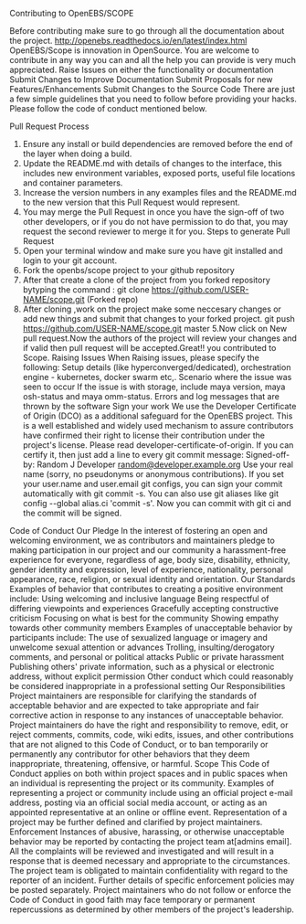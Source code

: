Contributing to OpenEBS/SCOPE

Before contributing make sure to go through all the documentation about the project.
      http://openebs.readthedocs.io/en/latest/index.html
OpenEBS/Scope is innovation in OpenSource. You are welcome to contribute in any way you can and all the help you can provide is very much appreciated.
Raise Issues on either the functionality or documentation 
Submit Changes to Improve Documentation 
Submit Proposals for new Features/Enhancements 
Submit Changes to the Source Code 
There are just a few simple guidelines that you need to follow before providing your hacks.
Please follow the code of conduct mentioned below.

Pull Request Process
1. Ensure any install or build dependencies are removed before the end of the layer when doing a build. 
2. Update the README.md with details of changes to the interface, this includes new environment variables, exposed ports, useful file locations and container parameters. 
3. Increase the version numbers in any examples files and the README.md to the new version that this Pull Request would represent. 
4. You may merge the Pull Request in once you have the sign-off of two other developers, or if you do not have permission to do that, you may request the second reviewer to merge it for you. 
Steps to generate Pull Request
1. Open your terminal window and make sure you have git installed and login to your git account.
2. Fork the openbs/scope project to your github repository
3. After that create a clone of the project from you forked repository bytyping the command :
 git clone https://github.com/USER-NAME/scope.git        (Forked repo)
4. After cloning ,work on the project make some neccesary changes or add new things and submit that changes to your forked project.
	git push https://github.com/USER-NAME/scope.git master
   5.Now click on New pull request.Now the authors of the project will review your changes and if valid then pull request will be accepted.Great!! you contributed to Scope.
Raising Issues
When Raising issues, please specify the following:
Setup details (like hyperconverged/dedicated), orchestration engine - kubernetes, docker swarm etc,. 
Scenario where the issue was seen to occur 
If the issue is with storage, include maya version, maya osh-status and maya omm-status. 
Errors and log messages that are thrown by the software 
Sign your work
We use the Developer Certificate of Origin (DCO) as a additional safeguard for the OpenEBS project. This is a well established and widely used mechanism to assure contributors have confirmed their right to license their contribution under the project's license. Please read developer-certificate-of-origin. If you can certify it, then just add a line to every git commit message:
  Signed-off-by: Random J Developer <random@developer.example.org>
Use your real name (sorry, no pseudonyms or anonymous contributions). If you set your user.name and user.email git configs, you can sign your commit automatically with git commit -s. You can also use git aliases like git config --global alias.ci 'commit -s'. Now you can commit with git ci and the commit will be signed.

Code of Conduct
Our Pledge
In the interest of fostering an open and welcoming environment, we as contributors and maintainers pledge to making participation in our project and our community a harassment-free experience for everyone, regardless of age, body size, disability, ethnicity, gender identity and expression, level of experience, nationality, personal appearance, race, religion, or sexual identity and orientation.
Our Standards
Examples of behavior that contributes to creating a positive environment include:
Using welcoming and inclusive language 
Being respectful of differing viewpoints and experiences 
Gracefully accepting constructive criticism 
Focusing on what is best for the community 
Showing empathy towards other community members 
Examples of unacceptable behavior by participants include:
The use of sexualized language or imagery and unwelcome sexual attention or advances 
Trolling, insulting/derogatory comments, and personal or political attacks 
Public or private harassment 
Publishing others' private information, such as a physical or electronic address, without explicit permission 
Other conduct which could reasonably be considered inappropriate in a professional setting 
Our Responsibilities
Project maintainers are responsible for clarifying the standards of acceptable behavior and are expected to take appropriate and fair corrective action in response to any instances of unacceptable behavior.
Project maintainers do have the right and responsibility to remove, edit, or reject comments, commits, code, wiki edits, issues, and other contributions that are not aligned to this Code of Conduct, or to ban temporarily or permanently any contributor for other behaviors that they deem inappropriate, threatening, offensive, or harmful.
Scope
This Code of Conduct applies on both within project spaces and in public spaces when an individual is representing the project or its community. Examples of representing a project or community include using an official project e-mail address, posting via an official social media account, or acting as an appointed representative at an online or offline event. Representation of a project may be further defined and clarified by project maintainers.
Enforcement
Instances of abusive, harassing, or otherwise unacceptable behavior may be reported by contacting the project team at[admins email]. All the complaints will be reviewed and investigated and will result in a response that is deemed necessary and appropriate to the circumstances. The project team is obligated to maintain confidentiality with regard to the reporter of an incident. Further details of specific enforcement policies may be posted separately.
Project maintainers who do not follow or enforce the Code of Conduct in good faith may face temporary or permanent repercussions as determined by other members of the project's leadership.


